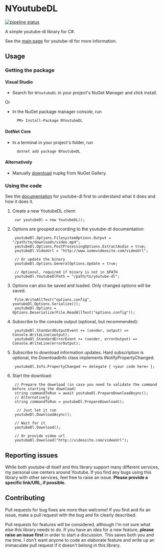 # NYoutubeDL

[![pipeline status](https://gitlab.com/BrianAllred/NYoutubeDL/badges/master/pipeline.svg)](https://gitlab.com/BrianAllred/NYoutubeDL/commits/master)

A simple youtube-dl library for C#.

See the [main page](https://rg3.github.io/youtube-dl/) for youtube-dl for more information.

## Usage

### Getting the package

#### Visual Studio

* Search for `NYoutubeDL` in your project's NuGet Manager and click install.
  
Or

* In the NuGet package manager console, run

        PM> Install-Package NYoutubeDL

#### DotNet Core

* In a terminal in your project's folder, run

        dotnet add package NYoutubeDL

#### Alternatively

* Manually [download](https://www.nuget.org/packages/NYoutubeDL/) nupkg from NuGet Gallery.

### Using the code

See the [documentation](https://github.com/rg3/youtube-dl/blob/master/README.md#readme) for youtube-dl first to understand what it does and how it does it.

1. Create a new YoutubeDL client:

        var youtubeDl = new YoutubeDL();

2. Options are grouped according to the youtube-dl documentation:

        youtubeDl.Options.FilesystemOptions.Output = "/path/to/downloads/video.mp4";
        youtubeDl.Options.PostProcessingOptions.ExtractAudio = true;
        youtubeDl.VideoUrl = "http://www.somevideosite.com/videoUrl";

        // Or update the binary
        youtubeDl.Options.GeneralOptions.Update = true;

        // Optional, required if binary is not in $PATH
        youtubeDl.YoutubeDlPath = "/path/to/youtube-dl";

3. Options can also be saved and loaded. Only changed options will be saved.

        File.WriteAllText("options.config", youtubeDl.Options.Serialize());
        youtubeDl.Options = Options.Deserialize(File.ReadAllText("options.config"));

4. Subscribe to the console output (optional, but recommended):

        youtubeDl.StandardOutputEvent += (sender, output) => Console.WriteLine(output);
        youtubeDl.StandardErrorEvent += (sender, errorOutput) => Console.WriteLine(errorOutput);

5. Subscribe to download information updates. Hard subscription is optional, the DownloadInfo class implements INotifyPropertyChanged.

        youtubeDl.Info.PropertyChanged += delegate { <your code here> };

6. Start the download:

        // Prepare the download (in case you need to validate the command before starting the download)
        string commandToRun = await youtubeDl.PrepareDownloadAsync();
        // Alternatively
        string commandToRun = youtubeDl.PrepareDownload();

         // Just let it run
        youtubeDl.DownloadAsync();

        // Wait for it
        youtubeDl.Download();

        // Or provide video url
        youtubeDl.Download("http://videosite.com/videoUrl");

## Reporting issues

While both youtube-dl itself and this library support many different services, my personal use centers around Youtube. If you find any bugs using this library with other services, feel free to raise an issue. **Please provide a specific link/URL, if possible.**

## Contributing

Pull requests for bug fixes are more than welcome! If you find and fix an issue, make a pull request with the bug and fix clearly described.

Pull requests for features will be considered, although I'm not sure what else this library needs to do. If you have an idea for a new feature, **please raise an issue first** in order to start a discussion. This saves both you and me time. I don't want anyone to code an elaborate feature and write up an immaculate pull request if it doesn't belong in this library.